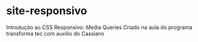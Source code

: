 # site-responsivo 
Introdução ao CSS Responsivo: Media Queries
Criado na aula do programa transforma tec com auxilio do Cassiano

